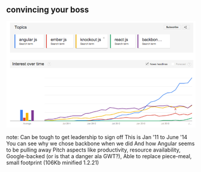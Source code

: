 ##  convincing your boss

![Angular gaining popularity](/img/angular-popularity.png)

note:
    Can be tough to get leadership to sign off
    This is Jan '11 to June '14
    You can see why we chose backbone when we did
    And how Angular seems to be pulling away
    Pitch aspects like productivity,
    resource availability,
    Google-backed (or is that a danger ala GWT?),
    Able to replace piece-meal, small footprint (106Kb minified 1.2.21)
